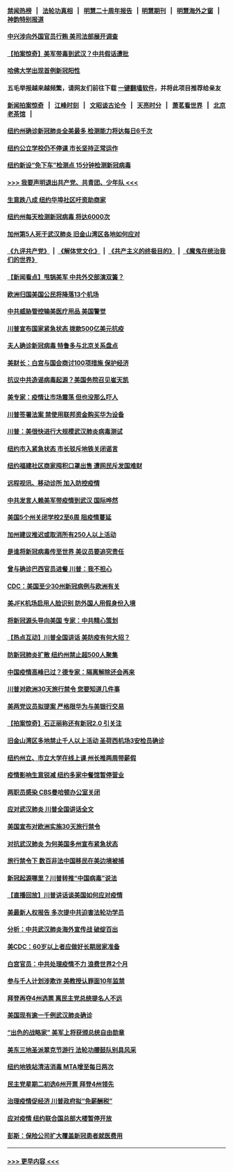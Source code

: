 #### [禁闻热榜](热点新闻.md?=0)  &nbsp;&nbsp;|&nbsp;&nbsp; [法轮功真相](https://github.com/gfw-breaker/truth/blob/master/README.md?=0) &nbsp;&nbsp;|&nbsp;&nbsp; [明慧二十周年报告](https://github.com/gfw-breaker/mh-reports/blob/master/README.md?=0) &nbsp;&nbsp;|&nbsp;&nbsp;[明慧期刊](https://github.com/gfw-breaker/mh-qikan) &nbsp;&nbsp;|&nbsp;&nbsp; [明慧海外之窗](https://github.com/gfw-breaker/mh-news/blob/master/README.md?=0) &nbsp;&nbsp;|&nbsp;&nbsp; [神韵特别报道](https://github.com/gfw-breaker/mh-news/blob/master/shenyun.md?=0)
#### [中兴涉向外国官员行贿 美司法部展开调查](../pages/nsc412/n11940378.md?t=03150102) 
#### [【拍案惊奇】美军带毒到武汉？中共假话遭批](../pages/nsc412/n11939240.md?t=03150102) 
#### [哈佛大学出现首例新冠阳性](../pages/nsc412/n11939759.md?t=03150102) 
#### 五毛举报越来越频繁，请网友们前往下载 [一键翻墙软件](https://github.com/gfw-breaker/ssr-accounts)，并将此项目推荐给亲友
#### [新闻拍案惊奇](https://github.com/gfw-breaker/banned-news/blob/master/pages/link4.md) &nbsp;&nbsp;|&nbsp;&nbsp; [江峰时刻](https://github.com/gfw-breaker/banned-news/blob/master/pages/link4.md) &nbsp;&nbsp;|&nbsp;&nbsp; [文昭谈古论今](https://github.com/gfw-breaker/banned-news/blob/master/pages/link4.md) &nbsp;&nbsp;|&nbsp;&nbsp; [天亮时分](https://github.com/gfw-breaker/banned-news/blob/master/pages/link4.md) &nbsp;&nbsp;|&nbsp;&nbsp; [萧茗看世界](https://github.com/gfw-breaker/banned-news/blob/master/pages/link4.md) &nbsp;&nbsp;|&nbsp;&nbsp; [北京老茶馆](https://github.com/gfw-breaker/banned-news/blob/master/pages/link4.md) &nbsp;&nbsp;|&nbsp;&nbsp; 
#### [纽约州确诊新冠肺炎全美最多  检测能力将达每日6千次](../pages/nsc412/n11939581.md?t=03150102) 
#### [纽约公立学校仍不停课 市长坚持正常运作](../pages/nsc412/n11939557.md?t=03150102) 
#### [纽约新设“免下车”检测点  15分钟检测新冠病毒](../pages/nsc412/n11939513.md?t=03150102) 
#### [>>> 我要声明退出共产党、共青团、少年队 <<<](https://github.com/begood0513/goodnews/blob/master/quit/letter.md) 
#### [生意跌八成  纽约华埠社区吁资助商家](../pages/nsc412/n11939562.md?t=03150102) 
#### [纽约州每天检测新冠病毒  将达6000次](../pages/nsc412/n11939510.md?t=03150102) 
#### [加州第5人死于武汉肺炎 旧金山湾区各地如何应对](../pages/nsc412/n11939263.md?t=03150102) 
#### [《九评共产党》](https://github.com/begood0513/9ping.md/blob/master/README.md) &nbsp;|&nbsp; [《解体党文化》](../../../../jtdwh.md/blob/master/README.md)  &nbsp;|&nbsp; [《共产主义的终极目的》](../../../../gczydzjmd.md/blob/master/README.md) &nbsp;|&nbsp; [《魔鬼在统治我们的世界》](../../../../mgztzwmdsj.md/blob/master/README.md) 
#### [【新闻看点】甩锅美军 中共外交部演双簧？](../pages/nsc412/n11938828.md?t=03150102) 
#### [欧洲归国美国公民将降落13个机场](../pages/nsc412/n11939026.md?t=03150102) 
#### [中共威胁管控输美医疗用品 美国警觉](../pages/nsc412/n11938602.md?t=03150102) 
#### [川普宣布国家紧急状态 拨款500亿美元抗疫](../pages/nsc412/n11939032.md?t=03150102) 
#### [夫人确诊新冠病毒 特鲁多与北京关系盘点](../pages/nsc412/n11938748.md?t=03150102) 
#### [美财长：白宫与国会商讨100项措施 保护经济](../pages/nsc412/n11938829.md?t=03150102) 
#### [抗议中共造谣病毒起源？美国务院召见崔天凯](../pages/nsc412/n11938747.md?t=03150102) 
#### [美专家：疫情让市场震荡 但也没那么吓人](../pages/nsc412/n11938573.md?t=03150102) 
#### [川普签署法案 禁使用联邦资金购买华为设备](../pages/nsc412/n11938279.md?t=03150102) 
#### [川普：美很快进行大规模武汉肺炎病毒测试](../pages/nsc412/n11938523.md?t=03150102) 
#### [纽约市入紧急状态  市长驳斥地铁关闭谣言](../pages/nsc412/n11937384.md?t=03150102) 
#### [纽约福建社区商家囤积口罩出售 遭网民斥发国难财](../pages/nsc412/n11937354.md?t=03150102) 
#### [远程视讯、移动诊所  加入防控疫情](../pages/nsc412/n11937370.md?t=03150102) 
#### [中共发言人赖美军带疫情到武汉 国际哗然](../pages/nsc412/n11936484.md?t=03150102) 
#### [美国5个州关闭学校2至6周 阻疫情蔓延](../pages/nsc412/n11937190.md?t=03150102) 
#### [加州建议推迟或取消所有250人以上活动](../pages/nsc412/n11937373.md?t=03150102) 
#### [是谁将新冠病毒传至世界 美议员要追究责任](../pages/nsc412/n11936827.md?t=03150102) 
#### [曾与确诊巴西官员进餐 川普：我不担心](../pages/nsc412/n11936958.md?t=03150102) 
#### [CDC：美国至少30州新冠病例与欧洲有关](../pages/nsc412/n11936623.md?t=03150102) 
#### [美JFK机场启用人脸识别 防外国人用假身份入境](../pages/nsc412/n11936511.md?t=03150102) 
#### [将新冠源头导向美国 专家：中共精心策划](../pages/nsc412/n11936432.md?t=03150102) 
#### [【热点互动】川普全国讲话 美防疫有何大招？](../pages/nsc412/n11936288.md?t=03150102) 
#### [防新冠肺炎扩散 纽约州禁止超500人聚集](../pages/nsc412/n11936400.md?t=03150102) 
#### [中国疫情高峰已过？德专家：隔离解除还会再来](../pages/nsc412/n11935994.md?t=03150102) 
#### [川普对欧洲30天旅行禁令 您要知道几件事](../pages/nsc412/n11935870.md?t=03150102) 
#### [美两党议员拟提案 严格限华为与美银行交易](../pages/nsc412/n11935733.md?t=03150102) 
#### [【拍案惊奇】石正丽称还有新冠2.0 引关注](../pages/nsc412/n11934119.md?t=03150102) 
#### [旧金山湾区多地禁止千人以上活动  圣荷西机场3安检员确诊](../pages/nsc412/n11934646.md?t=03150102) 
#### [纽约州立、市立大学在线上课 州长推两周带薪假](../pages/nsc412/n11934353.md?t=03150102) 
#### [疫情影响生意锐减  纽约多家中餐馆暂停营业](../pages/nsc412/n11934327.md?t=03150102) 
#### [两职员感染  CBS曼哈顿办公室关闭](../pages/nsc412/n11934324.md?t=03150102) 
#### [应对武汉肺炎 川普全国讲话全文](../pages/nsc412/n11934150.md?t=03150102) 
#### [美国宣布对欧洲实施30天旅行禁令](../pages/nsc412/n11933815.md?t=03150102) 
#### [对抗武汉肺炎 为何美国多州宣布紧急状态](../pages/nsc412/n11933167.md?t=03150102) 
#### [旅行禁令下 数百非法中国移民在美边境被捕](../pages/nsc412/n11933581.md?t=03150102) 
#### [新冠起源哪里？川普转推“中国病毒”说法](../pages/nsc412/n11933596.md?t=03150102) 
#### [【直播回放】川普讲话谈美国如何应对疫情](../pages/nsc412/n11933533.md?t=03150102) 
#### [美最新人权报告 多次提中共迫害法轮功学员](../pages/nsc412/n11933487.md?t=03150102) 
#### [分析：中共武汉肺炎海外宣传战 破绽百出](../pages/nsc412/n11933338.md?t=03150102) 
#### [美CDC：60岁以上者应做好长期居家准备](../pages/nsc412/n11933128.md?t=03150102) 
#### [白宫官员：中共处理疫情不力 浪费世界2个月](../pages/nsc412/n11932744.md?t=03150102) 
#### [参与千人计划涉欺诈 美教授认罪面10年监禁](../pages/nsc412/n11932927.md?t=03150102) 
#### [拜登再夺4州选票 离民主党总统提名人不远](../pages/nsc412/n11932668.md?t=03150102) 
#### [美国现有逾一千例武汉肺炎确诊](../pages/nsc412/n11932451.md?t=03150102) 
#### [“出色的战略家” 美军上将获颁总统自由勋章](../pages/nsc412/n11932193.md?t=03150102) 
#### [美东三地圣派翠克节游行  法轮功腰鼓队别具风采](../pages/nsc412/n11931646.md?t=03150102) 
#### [纽约地铁站清洁消毒  MTA增至每日两次](../pages/nsc412/n11931570.md?t=03150102) 
#### [民主党星期二初选6州开票 拜登4州领先](../pages/nsc412/n11931114.md?t=03150102) 
#### [治理疫情促经济 川普政府拟“免薪酬税”](../pages/nsc412/n11931088.md?t=03150102) 
#### [应对疫情 纽约联合国总部大楼暂停开放](../pages/nsc412/n11930658.md?t=03150102) 
#### [彭斯：保险公司扩大覆盖新冠患者就医费用](../pages/nsc412/n11930726.md?t=03150102) 

----
#### [ >>> 更早内容 <<< ](../indexes/nsc412-earlier.md)
